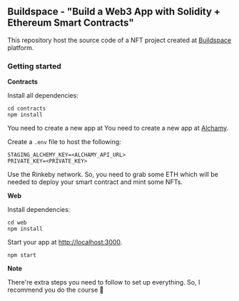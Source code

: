 ## Buildspace - "Build a Web3 App with Solidity + Ethereum Smart Contracts"

This repository host the source code of a NFT project created at [Buildspace](https://buildspace.so/) platform.

### Getting started

**Contracts**

Install all dependencies:

```
cd contracts
npm install
```

You need to create a new app at You need to create a new app at [Alchamy](https://www.alchemy.com/).

Create a `.env` file to host the following:

```
STAGING_ALCHEMY_KEY=<ALCHAMY_API_URL>
PRIVATE_KEY=<PRIVATE_KEY>
```

Use the Rinkeby network. So, you need to grab some ETH which will be needed to deploy your smart contract and mint some NFTs.

**Web**

Install dependencies:

```
cd web
npm install
```

Start your app at [http://localhost:3000](http://localhost:3000).

```
npm start
```

**Note**

There're extra steps you need to follow to set up everything. So, I recommend you do the course 🙂
